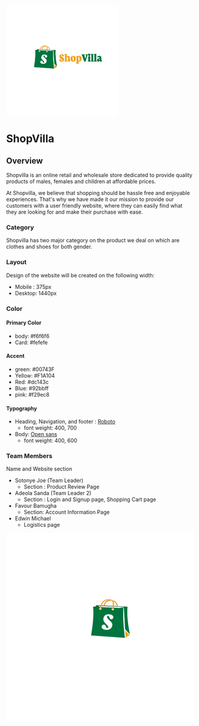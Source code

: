<img src="shopvillalogoimg/shopvilla-logo.svg" alt="Shopvilla Logo" width="300" height="300"></a>

# ShopVilla

## Overview 
Shopvilla is an online retail and wholesale store dedicated to provide quality products of males, females and children at affordable prices.

At Shopvilla, we believe that shopping should be hassle free and enjoyable experiences. That's why we have made it our mission to provide our customers with a user friendly website, where they can easily find what they are looking for and make their purchase with ease.

### Category
Shopvilla has two major category on the product we deal on  which are clothes and shoes for both gender.

### Layout
Design of the website will be created on the following width:
* Mobile : 375px
* Desktop: 1440px

### Color

#### Primary Color 
* body: #f6f6f6
* Card: #fefefe

#### Accent
* green: #00743F
* Yellow: #F1A104
* Red:    #dc143c
* Blue: #92bbff
* pink: #f29ec8

#### Typography
* Heading, Navigation, and footer : [Roboto](https://fonts.google.com/specimen/Roboto)
  * font weight: 400, 700
* Body: [Open sans](https://fonts.google.com/specimen/Open+Sans)
  * font weight: 400, 600 
  
### Team Members
Name and Website section

* Sotonye Joe (Team Leader)
   * Section : Product Review Page
* Adeola Sanda (Team Leader 2)
   * Section : Login and Signup page, Shopping Cart page
* Favour Bamugha
   * Section: Account Information Page
* Edwin Michael
   * Logistics page 
  
![ShopVilla](shopvillalogoimg/shopvillalogo-icon.svg)
